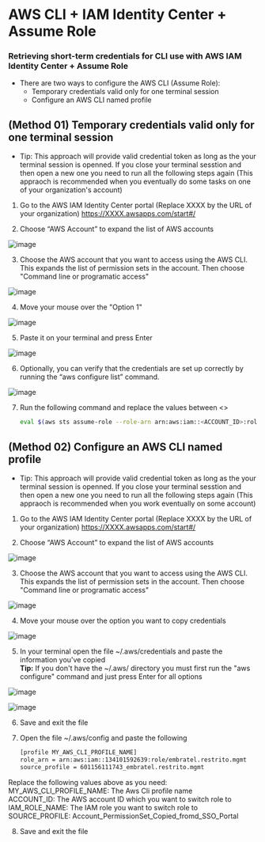 # AWS CLI + IAM Identity Center + Assume Role

### Retrieving short-term credentials for CLI use with AWS IAM Identity Center + Assume Role

* There are two ways to configure the AWS CLI (Assume Role):
    * Temporary credentials valid only for one terminal session
    * Configure an AWS CLI named profile

## (Method 01) Temporary credentials valid only for one terminal session
* Tip: This approach will provide valid credential token as long as the your terminal session is openned. If you close your terminal sesstion and then open a new one you need to run all the following steps again (This appraoch is recommended when you eventually do some tasks on one of your organization's account)

1. Go to the AWS IAM Identity Center portal (Replace XXXX by the URL of your organization)
https://XXXX.awsapps.com/start#/

2. Choose “AWS Account” to expand the list of AWS accounts

![image](https://github.com/fabbriciocruz/AWS_CLI_Authentication_Methods/blob/2bddf35c2ca3120b9209ea5c5e8d8f48b53e3500/Images/expand_aws_accounts.png)

3. Choose the AWS account that you want to access using the AWS CLI. This expands the list of permission sets in the account. Then choose "Command line or programatic access"

![image](https://github.com/fabbriciocruz/AWS_CLI_Authentication_Methods/blob/2bddf35c2ca3120b9209ea5c5e8d8f48b53e3500/Images/expand_permission_sets.png)

4. Move your mouse over the "Option 1"

![image](https://github.com/fabbriciocruz/AWS_CLI_Authentication_Methods/blob/2bddf35c2ca3120b9209ea5c5e8d8f48b53e3500/Images/move_mouse_over.png)

5. Paste it on your terminal and press Enter

![image](paste_on_your_terminal)

6. Optionally, you can verify that the credentials are set up correctly by running the “aws configure list” command.

![image](https://github.com/fabbriciocruz/AWS_CLI_Authentication_Methods/blob/2bddf35c2ca3120b9209ea5c5e8d8f48b53e3500/Images/aws_configure_list.png)

7. Run the following command and replace the values between <>

    ```sh
    eval $(aws sts assume-role --role-arn arn:aws:iam::<ACCOUNT_ID>:role/<IAM_ROLE_NAME> --role-session-name <SESSTION_NAME> | jq -r '.Credentials | "export AWS_ACCESS_KEY_ID=\(.AccessKeyId)\nexport AWS_SECRET_ACCESS_KEY=\(.SecretAccessKey)\nexport AWS_SESSION_TOKEN=\(.SessionToken)\n"')
    ```


## (Method 02) Configure an AWS CLI named profile
* Tip: This approach will provide valid credential token as long as the your terminal session is openned. If you close your terminal sesstion and then open a new one you need to run all the following steps again (This appraoch is recommended when you work eventually on some account)

1. Go to the AWS IAM Identity Center portal (Replace XXXX by the URL of your organization)
https://XXXX.awsapps.com/start#/

2. Choose “AWS Account” to expand the list of AWS accounts

![image](https://github.com/fabbriciocruz/AWS_CLI_Authentication_Methods/blob/6d3d72bec8a5a137f9061ada5c7c6e643ae37251/Images/expand_aws_accounts.png)

3. Choose the AWS account that you want to access using the AWS CLI. This expands the list of permission sets in the account. Then choose "Command line or programatic access"

![image](https://github.com/fabbriciocruz/AWS_CLI_Authentication_Methods/blob/2bddf35c2ca3120b9209ea5c5e8d8f48b53e3500/Images/expand_permission_sets.png)

4. Move your mouse over the option you want to copy credentials

![image](https://github.com/fabbriciocruz/AWS_CLI_Authentication_Methods/blob/6d3d72bec8a5a137f9061ada5c7c6e643ae37251/Images/move_mouse_over_option2.png)

5. In your terminal open the file ~/.aws/credentials and paste the information you've copied <br >
<strong>Tip:</strong> If you don't have the ~/.aws/ directory you must first run the "aws configure" command and just press Enter for all options

![image](https://github.com/fabbriciocruz/AWS_CLI_Authentication_Methods/blob/6d3d72bec8a5a137f9061ada5c7c6e643ae37251/Images/vi_aws_credentials.png)

![image](https://github.com/fabbriciocruz/AWS_CLI_Authentication_Methods/blob/6d3d72bec8a5a137f9061ada5c7c6e643ae37251/Images/paste_on_aws_credentials_file.png)

6. Save and exit the file

7. Open the file ~/.aws/config and paste the following <br >

    ```sh
    [profile MY_AWS_CLI_PROFILE_NAME]
    role_arn = arn:aws:iam::134101592639:role/embratel.restrito.mgmt
    source_profile = 601156111743_embratel.restrito.mgmt
    ```
Replace the following values above as you need: <br >
MY_AWS_CLI_PROFILE_NAME: The Aws Cli profile name <br >
ACCOUNT_ID: The AWS account ID which you want to switch role to <br >
IAM_ROLE_NAME: The IAM role you want to switch role to <br >
SOURCE_PROFILE: Account_PermissionSet_Copied_fromd_SSO_Portal

8. Save and exit the file
